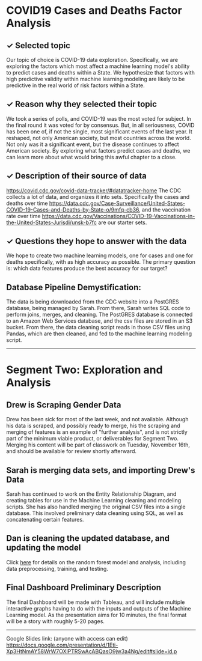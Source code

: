 # COVID19 Cases and Deaths Factor Analysis

## ✓ Selected topic

Our topic of choice is COVID-19 data exploration. Specifically, we are exploring the factors which most affect a machine learning model's ability to predict cases and deaths within a State. We hypothesize that factors with high predictive validity within machine learning modeling are likely to be predictive in the real world of risk factors within a State.

## ✓ Reason why they selected their topic

We took a series of polls, and COVID-19 was the most voted for subject. In the final round it was voted for by consensus. But, in all seriousness, COVID has been one of, if not the single, most significant events of the last year. It reshaped, not only American society, but most countries across the world. Not only was it a significant event, but the disease continues to affect American society. By exploring what factors predict cases and deaths, we can learn more about what would bring this awful chapter to a close.

## ✓ Description of their source of data

https://covid.cdc.gov/covid-data-tracker/#datatracker-home The CDC collects a lot of data, and organizes it into sets. Specifically the cases and deaths over time https://data.cdc.gov/Case-Surveillance/United-States-COVID-19-Cases-and-Deaths-by-State-o/9mfq-cb36, and the vaccination rate over time https://data.cdc.gov/Vaccinations/COVID-19-Vaccinations-in-the-United-States-Jurisdi/unsk-b7fc are our starter sets.

## ✓ Questions they hope to answer with the data

We hope to create two machine learning models, one for cases and one for deaths specifically, with as high accuracy as possible. The primary question is: which data features produce the best accuracy for our target?

## Database Pipeline Demystification:

The data is being downloaded from the CDC website into a PostGRES database, being managed by Sarah. From there, Sarah writes SQL code to perform joins, merges, and cleaning. The PostGRES database is connected to an Amazon Web Services database, and the csv files are stored in an S3 bucket. From there, the data cleaning script reads in those CSV files using Pandas, which are then cleaned, and fed to the machine learning modeling script.

------------------------------------------------------------------------------------------------------------------------
# Segment Two: Exploration and Analysis

## Drew is Scraping Gender Data
Drew has been sick for most of the last week, and not available. Although his data is scraped, and possibly ready to merge, his the scraping and merging of features is an example of "further analysis", and is not strictly part of the minimum viable product, or deliverables for Segment Two. Merging his content will be part of classwork on Tuesday, November 16th, and should be available for review shortly afterward.

## Sarah is merging data sets, and importing Drew's Data
Sarah has continued to work on the Entity Relationship Diagram, and creating tables for use in the Machine Learning cleaning and modeling scripts. She has also handled merging the original CSV files into a single database. This involved preliminary data cleaning using SQL, as well as concatenating certain features. 

## Dan is cleaning the updated database, and updating the model

Click [here](https://github.com/deklund76/project-one/blob/main/MLmodel.md ) for details on the random forest model and analysis, including data preprocessing, training, and testing. 

## Final Dashboard Preliminary Description
The final Dashboard will be made with Tableau, and will include multiple interactive graphs having to do with the inputs and outputs of the Machine Learning model. As the presentation aims for 10 minutes, the final format will be a story with roughly 5-20 pages.

-----------------------------------------------------------------------------------------------------------------------------
Google Slides link: (anyone with access can edit)
https://docs.google.com/presentation/d/1Eti-Xp3HtNmAY58WrW7OXlPTRSwAcABQasO9jw3a4Ng/edit#slide=id.p
